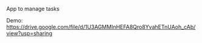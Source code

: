 App to manage tasks

Demo: https://drive.google.com/file/d/1U3AGMMInHEFA8Qro8YvahETnUAoh_cAb/view?usp=sharing
